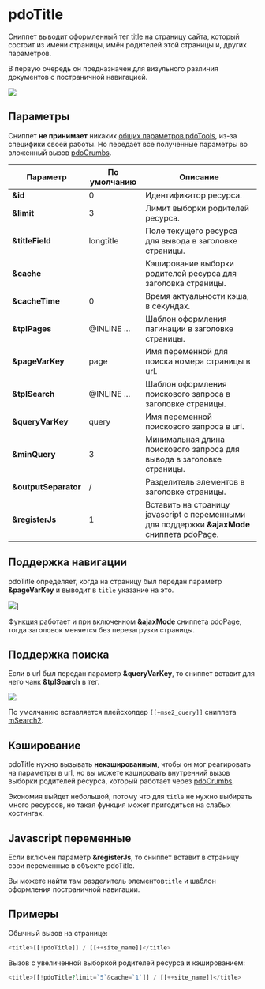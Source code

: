 # pdoTitle

Сниппет выводит оформленный тег [title][0] на страницу сайта, который состоит из имени страницы, имён родителей этой страницы и, других параметров.

В первую очередь он предназначен для визульного различия документов с постраничной навигацией.

[![](https://file.modx.pro/files/5/7/d/57d52e8252998a06aa312fb6809e8fe6s.jpg)](https://file.modx.pro/files/5/7/d/57d52e8252998a06aa312fb6809e8fe6.png)

## Параметры

Сниппет **не принимает** никаких [общих параметров pdoTools][3], из-за специфики своей работы.
Но передаёт все полученные параметры во вложенный вызов [pdoCrumbs][2].

 | Параметр             | По умолчанию | Описание                                                                                    |
 | -------------------- | ------------ | ------------------------------------------------------------------------------------------- |
 | **&id**              | 0            | Идентификатор ресурса.                                                                      |
 | **&limit**           | 3            | Лимит выборки родителей ресурса.                                                            |
 | **&titleField**      | longtitle    | Поле текущего ресурса для вывода в заголовке страницы.                                      |
 | **&cache**           |              | Кэширование выборки родителей ресурса для заголовка страницы.                               |
 | **&cacheTime**       | 0            | Время актуальности кэша, в секундах.                                                        |
 | **&tplPages**        | @INLINE ...  | Шаблон оформления пагинации в заголовке страницы.                                           |
 | **&pageVarKey**      | page         | Имя переменной для поиска номера страницы в url.                                            |
 | **&tplSearch**       | @INLINE ...  | Шаблон оформления поискового запроса в заголовке страницы.                                  |
 | **&queryVarKey**     | query        | Имя переменной поискового запроса в url.                                                    |
 | **&minQuery**        | 3            | Минимальная длина поискового запроса для вывода в заголовке страницы.                       |
 | **&outputSeparator** | /            | Разделитель элементов в заголовке страницы.                                                 |
 | **&registerJs**      | 1            | Вставить на страницу javascript с переменными для поддержки **&ajaxMode** сниппета pdoPage. |

## Поддержка навигации

pdoTitle определяет, когда на страницу был передан параметр **&pageVarKey** и выводит в `title` указание на это.

![](https://file.modx.pro/files/b/c/c/bcc933780544f16050d9fefd8bdd8c0a.png)]

Функция работает и при включенном **&ajaxMode** сниппета pdoPage, тогда заголовок меняется без перезагрузки страницы.

## Поддержка поиска

Если в url был передан параметр **&queryVarKey**, то сниппет вставит для него чанк **&tplSearch** в тег.

![](https://file.modx.pro/files/3/6/4/3649234d5f4e88426cc5ed528e713405.png)

По умолчанию вставляется плейсхолдер `[[+mse2_query]]` сниппета [mSearch2][1].

## Кэширование

pdoTitle нужно вызывать **некэшированным**, чтобы он мог реагировать на параметры в url, но вы можете кэшировать внутренний вызов выборки родителей ресурса, который работает через [pdoCrumbs][2].

Экономия выйдет небольшой, потому что для `title` не нужно выбирать много ресурсов, но такая функция может пригодиться на слабых хостингах.

## Javascript переменные

Если включен параметр **&registerJs**, то сниппет вставит в страницу свои переменные в объекте pdoTitle.

Вы можете найти там разделитель элементов`title` и шаблон оформления постраничной навигации.

## Примеры

Обычный вызов на странице:

``` php
<title>[[!pdoTitle]] / [[++site_name]]</title>
```

Вызов с увеличенной выборкой родителей ресурса и кэшированием:

``` php
<title>[[!pdoTitle?limit=`5`&cache=`1`]] / [[++site_name]]</title>
```

[0]: http://htmlbook.ru/html/TITLE
[1]: /components/03_mSearch2/01_Сниппеты/01_mSearch2.md
[2]: /components/01_pdoTools/01_Сниппеты/04_pdoCrumbs.md
[3]: /components/01_pdoTools/04_Общие_параметры.md
